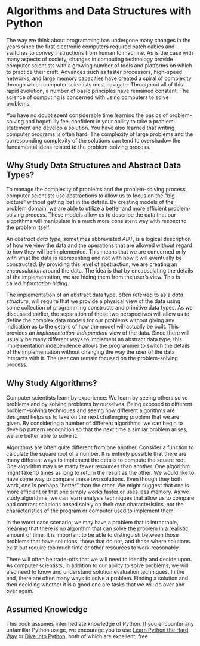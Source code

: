 Algorithms and Data Structures with Python
===

The way we think about programming has undergone many changes in the
years since the first electronic computers required patch cables and
switches to convey instructions from human to machine. As is the case
with many aspects of society, changes in computing technology provide
computer scientists with a growing number of tools and platforms on
which to practice their craft. Advances such as faster processors,
high-speed networks, and large memory capacities have created a spiral
of complexity through which computer scientists must navigate.
Throughout all of this rapid evolution, a number of basic principles
have remained constant. The science of computing is concerned with using
computers to solve problems.

You have no doubt spent considerable time learning the basics of
problem-solving and hopefully feel confident in your ability to take a
problem statement and develop a solution. You have also learned that
writing computer programs is often hard. The complexity of large
problems and the corresponding complexity of the solutions can tend to
overshadow the fundamental ideas related to the problem-solving process.


Why Study Data Structures and Abstract Data Types?
---

To manage the complexity of problems and the problem-solving process,
computer scientists use abstractions to allow us to focus on the “big
picture” without getting lost in the details. By creating models of the
problem domain, we are able to utilize a better and more efficient
problem-solving process. These models allow us to describe the data that
our algorithms will manipulate in a much more consistent way with
respect to the problem itself.

An *abstract data type*, sometimes abbreviated *ADT*, is a logical description of how we view the data
and the operations that are allowed without regard to how they will be
implemented. This means that we are concerned only with what the data is
representing and not with how it will eventually be constructed. By
providing this level of abstraction, we are creating an
*encapsulation* around the data. The idea is that by encapsulating the
details of the implementation, we are hiding them from the user’s view.
This is called *information hiding*.

The implementation of an abstract data type, often referred to as a
*data structure*, will require that we provide a physical view of the
data using some collection of programming constructs and primitive data
types. As we discussed earlier, the separation of these two perspectives
will allow us to define the complex data models for our problems without
giving any indication as to the details of how the model will actually
be built. This provides an *implementation-independent* view of the
data. Since there will usually be many different ways to implement an
abstract data type, this implementation independence allows the
programmer to switch the details of the implementation without changing
the way the user of the data interacts with it. The user can remain
focused on the problem-solving process.


Why Study Algorithms?
---

Computer scientists learn by experience. We learn by seeing others solve
problems and by solving problems by ourselves. Being exposed to
different problem-solving techniques and seeing how different algorithms
are designed helps us to take on the next challenging problem that we
are given. By considering a number of different algorithms, we can begin
to develop pattern recognition so that the next time a similar problem
arises, we are better able to solve it.

Algorithms are often quite different from one another. Consider a function to calculate the square root of a number. It is entirely possible that there are
many different ways to implement the details to compute the square root. One algorithm may use many fewer resources than another. One
algorithm might take 10 times as long to return the result as the other.
We would like to have some way to compare these two solutions. Even
though they both work, one is perhaps “better” than the other. We might
suggest that one is more efficient or that one simply works faster or
uses less memory. As we study algorithms, we can learn analysis
techniques that allow us to compare and contrast solutions based solely
on their own characteristics, not the characteristics of the program or
computer used to implement them.

In the worst case scenario, we may have a problem that is intractable,
meaning that there is no algorithm that can solve the problem in a
realistic amount of time. It is important to be able to distinguish
between those problems that have solutions, those that do not, and those
where solutions exist but require too much time or other resources to
work reasonably.

There will often be trade-offs that we will need to identify and decide
upon. As computer scientists, in addition to our ability to solve
problems, we will also need to know and understand solution evaluation
techniques. In the end, there are often many ways to solve a problem.
Finding a solution and then deciding whether it is a good one are tasks
that we will do over and over again.


Assumed Knowledge
---

This book assumes intermediate knowledge of Python. If you encounter any unfamiliar Python usage, we encourage you to use [Learn Python the Hard Way](http://learnpythonthehardway.org/) or [Dive into Python](http://www.diveintopython.net/toc/index.html), both of which are excellent, free
